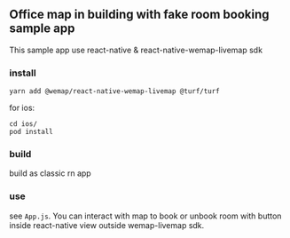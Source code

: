 ## Office map in building with fake room booking sample app

This sample app use react-native & react-native-wemap-livemap sdk

### install

```
yarn add @wemap/react-native-wemap-livemap @turf/turf
```

for ios:

```
cd ios/
pod install
```

### build

build as classic rn app

### use

see `App.js`. You can interact with map to book or unbook room with button inside react-native view outside wemap-livemap sdk.
